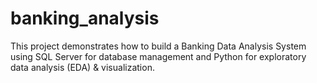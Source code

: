 # banking_analysis
This project demonstrates how to build a Banking Data Analysis System using SQL Server for database management and Python for exploratory data analysis (EDA) &amp; visualization.
